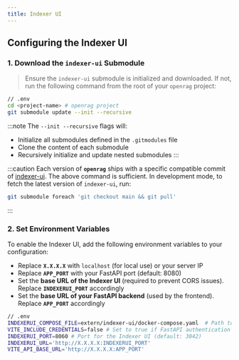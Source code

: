 ```yaml
---
title: Indexer UI
---
```


## Configuring the Indexer UI

### 1. Download the `indexer-ui` Submodule

> Ensure the `indexer-ui` submodule is initialized and downloaded. If not, run the following command from the root of your `openrag` project:

```bash
// .env
cd <project-name> # openrag project
git submodule update --init --recursive
```

:::note
The `--init --recursive` flags will:

* Initialize all submodules defined in the `.gitmodules` file
* Clone the content of each submodule
* Recursively initialize and update nested submodules
:::

:::caution
Each version of **`openrag`** ships with a specific compatible commit of [indexer-ui](https://github.com/linagora/openrag-admin-ui). The above command is sufficient.
In development mode, to fetch the latest version of `indexer-ui`, run:
```bash title="fetching the latest version of submodules..."
git submodule foreach 'git checkout main && git pull'
```
:::

### 2. Set Environment Variables

To enable the Indexer UI, add the following environment variables to your configuration:

* Replace **`X.X.X.X`** with `localhost` (for local use) or your server IP
* Replace **`APP_PORT`** with your FastAPI port (default: 8080)
* Set the **base URL of the Indexer UI** (required to prevent CORS issues). Replace **`INDEXERUI_PORT`** accordingly
* Set the **base URL of your FastAPI backend** (used by the frontend). Replace **`APP_PORT`** accordingly

```bash
// .env
INDEXERUI_COMPOSE_FILE=extern/indexer-ui/docker-compose.yaml  # Path to the docker-compose file
VITE_INCLUDE_CREDENTIALS=false # Set to true if FastAPI authentication is enabled
INDEXERUI_PORT=8060 # Port for the Indexer UI (default: 3042)
INDEXERUI_URL='http://X.X.X.X:INDEXERUI_PORT'
VITE_API_BASE_URL='http://X.X.X.X:APP_PORT'
```
